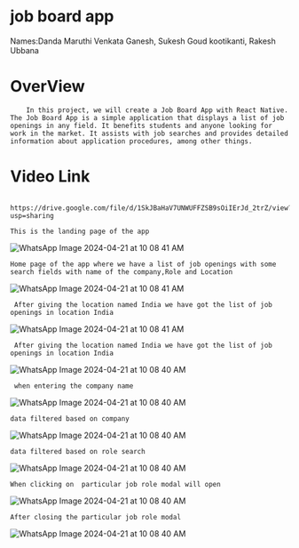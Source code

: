 # job board app

Names:Danda Maruthi Venkata Ganesh,
      Sukesh Goud kootikanti,
      Rakesh Ubbana
    

# OverView
        In this project, we will create a Job Board App with React Native. The Job Board App is a simple application that displays a list of job openings in any field. It benefits students and anyone looking for work in the market. It assists with job searches and provides detailed information about application procedures, among other things.

# Video Link
     https://drive.google.com/file/d/1SkJBaHaV7UNWUFFZSB9sOiIErJd_2trZ/view?usp=sharing

    This is the landing page of the app

![WhatsApp Image 2024-04-21 at 10 08 41 AM](https://github.com/Ganesh2304/-job-board-app/assets/76558315/56d75204-0971-4387-b3d9-27e4710816f5) 

    Home page of the app where we have a list of job openings with some search fields with name of the company,Role and Location 

![WhatsApp Image 2024-04-21 at 10 08 41 AM](https://github.com/Ganesh2304/-job-board-app/assets/76558315/e7493368-be4b-48f8-92f8-be334bf76fac)

     After giving the location named India we have got the list of job openings in location India
![WhatsApp Image 2024-04-21 at 10 08 41 AM](https://github.com/Ganesh2304/-job-board-app/assets/76558315/263006e1-ebf6-43ed-b1f2-78fde64932a7)

     After giving the location named India we have got the list of job openings in location India
![WhatsApp Image 2024-04-21 at 10 08 40 AM](https://github.com/Ganesh2304/-job-board-app/assets/76558315/89667f66-3060-416a-98c7-97356cdd6c9f)

     when entering the company name
![WhatsApp Image 2024-04-21 at 10 08 40 AM](https://github.com/Ganesh2304/-job-board-app/assets/76558315/075fd07e-f105-4e14-a67b-a60440540202)

    data filtered based on company
![WhatsApp Image 2024-04-21 at 10 08 40 AM](https://github.com/Ganesh2304/-job-board-app/assets/76558315/913a234d-9296-4903-bea8-d7c06e81fa4d)

    data filtered based on role search
![WhatsApp Image 2024-04-21 at 10 08 40 AM](https://github.com/Ganesh2304/-job-board-app/assets/76558315/420eed11-0f19-450e-9017-79e63d454663)

    When clicking on  particular job role modal will open
![WhatsApp Image 2024-04-21 at 10 08 40 AM](https://github.com/Ganesh2304/-job-board-app/assets/76558315/cb1d3cf5-eed9-491f-ba41-907553d61b70)

    After closing the particular job role modal
![WhatsApp Image 2024-04-21 at 10 08 40 AM](https://github.com/Ganesh2304/-job-board-app/assets/76558315/3640f043-dd66-4c22-8391-c52d3a0e473c)









